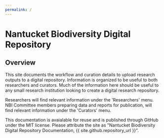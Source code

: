 ```yaml
---
permalink: /
---
```


# Nantucket Biodiversity Digital Repository


## Overview

This site documents the workflow and curation details to upload research outputs to a digital repository.  Information is organized to be useful to both researchers and curators.  Much of the information here should be useful to any small research institution looking to create a digital research repository.

Researchers will find relevant information under the 'Researchers' menu.  NBI Committee members preparing data and reports for publication, will find relevant information under the 'Curators' menu.

This documentation is avaialable for reuse and is published through GitHub under the MIT license.  Please attribute the site as "Nantucket Biodiversity Digital Repository Documentation, {{ site.github.repository_url }}".

